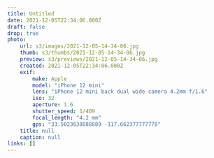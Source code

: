 ```yaml
---
title: Untitled
date: 2021-12-05T22:34:06.000Z
draft: false
drop: true
photo:
    url: s3/images/2021-12-05-14-34-06.jpg
    thumb: s3/thumbs/2021-12-05-14-34-06.jpg
    preview: s3/previews/2021-12-05-14-34-06.jpg
    created: 2021-12-05T22:34:06.000Z
    exif:
        make: Apple
        model: "iPhone 12 mini"
        lens: "iPhone 12 mini back dual wide camera 4.2mm f/1.6"
        iso: 32
        aperture: 1.6
        shutter_speed: 1/409
        focal_length: "4.2 mm"
        gps: "33.5023638888889 -117.662377777778"
    title: null
    caption: null
links: []
---
```

